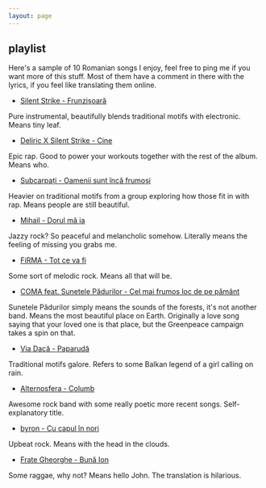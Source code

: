 ```yaml
---
layout: page
---
```


## playlist

Here's a sample of 10 Romanian songs I enjoy, feel free to ping me if you want more of this stuff. Most of them have a comment in there with the lyrics, if you feel like translating them online.

- [Silent Strike - Frunzișoară](https://www.youtube.com/watch?v=3wezDz-QDT8)

Pure instrumental, beautifully blends traditional motifs with electronic. Means tiny leaf.

- [Deliric X Silent Strike - Cine](https://www.youtube.com/watch?v=09Cl3R9QaFY)

Epic rap. Good to power your workouts together with the rest of the album. Means who.

- [Subcarpați - Oamenii sunt încă frumoși](https://www.youtube.com/watch?v=E3nGRyn1-vg)

Heavier on traditional motifs from a group exploring how those fit in with rap. Means people are still beautiful.

- [Mihail - Dorul mă ia](https://www.youtube.com/watch?v=tAdthtQaoLE)

Jazzy rock? So peaceful and melancholic somehow. Literally means the feeling of missing you grabs me.

- [FiRMA - Tot ce va fi](https://www.youtube.com/watch?v=wkkWN3gm6pg)

Some sort of melodic rock. Means all that will be.

- [COMA feat. Sunetele Pădurilor - Cel mai frumos loc de pe pământ](https://www.youtube.com/watch?v=39AwSkDQQxs)

Sunetele Pădurilor simply means the sounds of the forests, it's not another band. Means the most beautiful place on Earth. Originally a love song saying that your loved one is that place, but the Greenpeace campaign takes a spin on that.

- [Via Dacă - Paparudă](https://www.youtube.com/watch?v=Bmle3H-Oi8k)

Traditional motifs galore. Refers to some Balkan legend of a girl calling on rain.

- [Alternosfera - Columb](https://www.youtube.com/watch?v=Wcvr9SYNZ1M)

Awesome rock band with some really poetic more recent songs. Self-explanatory title.

- [byron - Cu capul în nori](https://www.youtube.com/watch?v=tLhjo-ahDb0)

Upbeat rock. Means with the head in the clouds.

- [Frate Gheorghe - Bună Ion](https://www.youtube.com/watch?v=X1rjx0pbQrE)

Some raggae, why not? Means hello John. The translation is hilarious.
